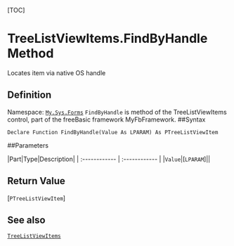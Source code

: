 [TOC]
# TreeListViewItems.FindByHandle Method
Locates item via native OS handle
## Definition
Namespace: [`My.Sys.Forms`](My.Sys.Forms.md)
`FindByHandle` is method of the TreeListViewItems control, part of the freeBasic framework MyFbFramework.
##Syntax
```freeBasic
Declare Function FindByHandle(Value As LPARAM) As PTreeListViewItem
```

##Parameters

|Part|Type|Description|
| :------------ | :------------ |
|`Value`|[`LPARAM`]||

## Return Value
[`PTreeListViewItem`]
## See also
[`TreeListViewItems`](TreeListViewItems.md)
